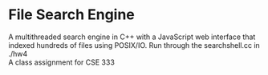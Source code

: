 # File Search Engine
A multithreaded search engine in C++ with a JavaScript web interface that indexed hundreds of files using
POSIX/IO. Run through the searchshell.cc in ./hw4 </br>
A class assignment for CSE 333
